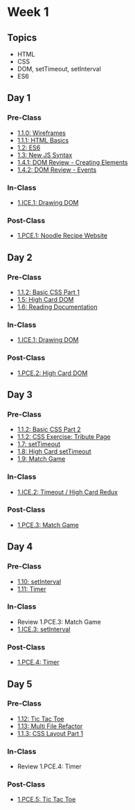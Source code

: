 # Week 1

## Topics

* HTML
* CSS
* DOM, setTimeout, setInterval
* ES6

## Day 1

### Pre-Class

* [1.1.0: Wireframes](../../1-front-end-basics/1-1-html-and-css/1.1.0-wireframes.md)
* [1.1.1: HTML Basics](../../1-front-end-basics/1-1-html-and-css/1.1.1-basic-html.md)
* [1.2: ES6](../../1-front-end-basics/1-2-es6-basics.md)
* [1.3: New JS Syntax](../../1-front-end-basics/1-3-new-js-syntax.md)
* [1.4.1: DOM Review - Creating Elements](../../1-front-end-basics/1-4-dom-review/1-4-1-creating-elements.md)
* [1.4.2: DOM Review - Events](../../1-front-end-basics/1-4-dom-review/1-4-2-events.md)

### In-Class

* [1.ICE.1: Drawing DOM](../../1-front-end-basics/1-ice-in-class-exercises/1.ice.1-drawing-dom.md)

### Post-Class

* [1.PCE.1: Noodle Recipe Website](../../1-front-end-basics/1-pce-post-class-exercises/1.pce.1-noodles.md)

## Day 2

### Pre-Class

* [1.1.2: Basic CSS Part 1](../../1-front-end-basics/1-1-html-and-css/1.1.2-basic-css.md#part-1)
* [1.5: High Card DOM](../../1-front-end-basics/1-5-high-card-dom.md)
* [1.6: Reading Documentation](../../1-front-end-basics/1-6-reading-documentation.md)

### In-Class

* [1.ICE.1: Drawing DOM](../../1-front-end-basics/1-ice-in-class-exercises/1.ice.1-drawing-dom.md)

### Post-Class

* [1.PCE.2: High Card DOM](../../1-front-end-basics/1-pce-post-class-exercises/1.pce.2-high-card-dom.md)

## Day 3

### Pre-Class

* [1.1.2: Basic CSS Part 2](../../1-front-end-basics/1-1-html-and-css/1.1.2-basic-css.md#part-2)
* [1.1.2: CSS Exercise: Tribute Page](../../1-front-end-basics/1-1-html-and-css/1.1.2-basic-css.md#html-css-exercise-1-tribute-page)
* [1.7: setTimeout](../../1-front-end-basics/1-7-settimeout.md)
* [1.8: High Card setTimeout](../../1-front-end-basics/1-8-high-card-settimeout.md)
* [1.9: Match Game](../../1-front-end-basics/1-9-match-game.md)

### In-Class

* [1.ICE.2: Timeout / High Card Redux](../../1-front-end-basics/1-ice-in-class-exercises/1.ice.2-high-card-redux.md)

### Post-Class

* [1.PCE.3: Match Game](../../1-front-end-basics/1-pce-post-class-exercises/1.pce.3-match-game.md)

## Day 4

### Pre-Class

* [1.10: setInterval](../../1-front-end-basics/1-10-setinterval.md)
* [1.11: Timer](../../1-front-end-basics/1-11-timer.md)

### In-Class

* Review 1.PCE.3: Match Game
* [1.ICE.3: setInterval](../../1-front-end-basics/1-ice-in-class-exercises/1.ice.3-setinterval.md)

### Post-Class

* [1.PCE.4: Timer](../../1-front-end-basics/1-pce-post-class-exercises/1.pce.4-timer.md)

## Day 5

### Pre-Class

* [1.12: Tic Tac Toe](../../1-front-end-basics/1-12-tic-tac-toe.md)
* [1.13: Multi File Refactor](../../1-front-end-basics/1.13-multi-file-refactor.md)
* [1.1.3: CSS Layout Part 1](../../1-front-end-basics/1-1-html-and-css/1.1.3-css-layout.md#part-1)

### In-Class

* Review 1.PCE.4: Timer

### Post-Class

* [1.PCE.5: Tic Tac Toe](../../1-front-end-basics/1-pce-post-class-exercises/1.pce.5-tic-tac-toe.md)

